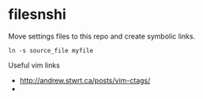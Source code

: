 # filesnshi

Move settings files to this repo and create symbolic links.  

`ln -s source_file myfile`  

Useful vim links  
- http://andrew.stwrt.ca/posts/vim-ctags/  
- 

